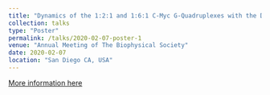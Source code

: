 ```yaml
---
title: "Dynamics of the 1:2:1 and 1:6:1 C-Myc G-Quadruplexes with the Drude Polarizable Force Field"
collection: talks
type: "Poster"
permalink: /talks/2020-02-07-poster-1
venue: "Annual Meeting of The Biophysical Society"
date: 2020-02-07
location: "San Diego CA, USA"
---
```


[More information here](https://www.cell.com/biophysj/fulltext/S0006-3495(19)31462-6)
